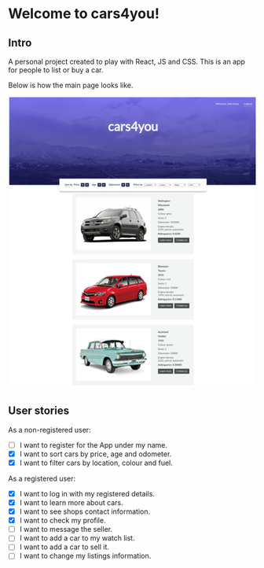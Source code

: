 # Welcome to cars4you!

## Intro

A personal project created to play with React, JS and CSS. This is an app for people to list or buy a car.

Below is how the main page looks like.

![screenshot](server/public/readme-pic/localhost_3000_.png)

## User stories

As a non-registered user:

- [ ] I want to register for the App under my name.
- [x] I want to sort cars by price, age and odometer.
- [x] I want to filter cars by location, colour and fuel.

As a registered user:

- [x] I want to log in with my registered details.
- [x] I want to learn more about cars.
- [x] I want to see shops contact information.
- [x] I want to check my profile.
- [ ] I want to message the seller.
- [ ] I want to add a car to my watch list.
- [ ] I want to add a car to sell it.
- [ ] I want to change my listings information.
